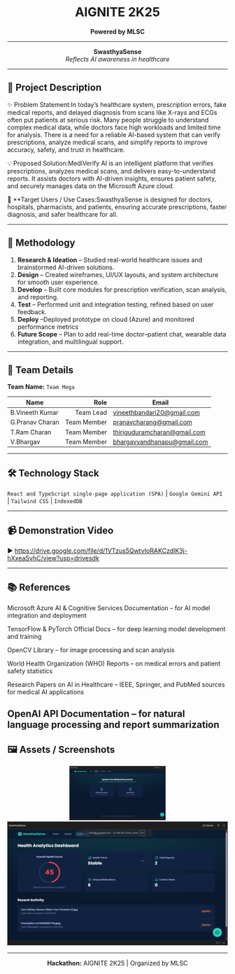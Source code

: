 <!-- AIGNITE Banner (centered) -->
<div align="center">
  <h1> AIGNITE 2K25</h1>
  <p><strong>Powered by MLSC</strong></p>
</div>

---

<p align="center">
  <strong>SwasthyaSense</strong><br/>
  <em>Reflects AI awareness in healthcare</em>
</p>

---

## 📖 Project Description
✨ Problem Statement:In today’s healthcare system, prescription errors, fake medical reports, and delayed diagnosis from scans like X-rays and ECGs often put patients at serious risk. Many people struggle to understand complex medical data, while doctors face high workloads and limited time for analysis. There is a need for a reliable AI-based system that can verify prescriptions, analyze medical scans, and simplify reports to improve accuracy, safety, and trust in healthcare.

💡 Proposed Solution:MediVerify AI is an intelligent platform that verifies prescriptions, analyzes medical scans, and delivers easy-to-understand reports. It assists doctors with AI-driven insights, ensures patient safety, and securely manages data on the Microsoft Azure cloud.

🎯 **Target Users / Use Cases:SwasthyaSense is designed for doctors, hospitals, pharmacists, and patients, ensuring accurate prescriptions, faster diagnosis, and safer healthcare for all.

---

## 🔬 Methodology
1. **Research & Ideation** – Studied real-world healthcare issues and brainstormed AI-driven solutions.  
2. **Design** – Created wireframes, UI/UX layouts, and system architecture for smooth user experience.  
3. **Develop** – Built core modules for prescription verification, scan analysis, and reporting.
4. **Test** – Performed unit and integration testing, refined based on user feedback.  
5. **Deploy** –Deployed prototype on cloud (Azure) and monitored performance metrics
6. **Future Scope** – Plan to add real-time doctor–patient chat, wearable data integration, and multilingual support.

---

## 👥 Team Details
**Team Name:** `Team Mega`

| Name | Role | Email |
|---|---:|---|
| B.Vineeth Kumar| Team Lead | vineethbandari20@gmail.com |
| G.Pranav Charan| Team Member|pranavcharang@gmail.com |
| T.Ram Charan| Team Member | thiriguduramcharan@gmail.com|
| V.Bhargav| Team Member |bhargavvandhanapu@gmail.com |

---

## 🛠️ Technology Stack
`React and TypeScript single-page application (SPA)` | `Google Gemini API ` | `Tailwind CSS` | `IndexedDB` 

---

## 📹 Demonstration Video
▶️ https://drive.google.com/file/d/1VTzus5QwtvIoRAKCzdIK3j-hXxeaSvhC/view?usp=drivesdk

---



## 📚 References
Microsoft Azure AI & Cognitive Services Documentation – for AI model integration and deployment

TensorFlow & PyTorch Official Docs – for deep learning model development and training

OpenCV Library – for image processing and scan analysis

World Health Organization (WHO) Reports – on medical errors and patient safety statistics

Research Papers on AI in Healthcare – IEEE, Springer, and PubMed sources for medical AI applications

OpenAI API Documentation – for natural language processing and report summarization
---

## 🖼️ Assets / Screenshots
<p align="center">
  <img src="homepage.png" alt="Application Screenshot" width="220" /><br/>
  <img src="dashboard.png" alt="Application Screenshot" width="600" />
</p>

---

<p align="center">
  <b>Hackathon:</b> AIGNITE 2K25 | Organized by MLSC<br/>
</p>
